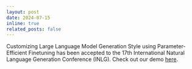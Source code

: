 ```yaml
---
layout: post
date: 2024-07-15
inline: true
related_posts: false
---
```


Customizing Large Language Model Generation Style using Parameter-Efficient Finetuning has been accepted to the 17th International Natural Language Generation Conference (INLG). Check out our demo [here](https://cauchy221.github.io/StyleTunedLM-Demo/).

